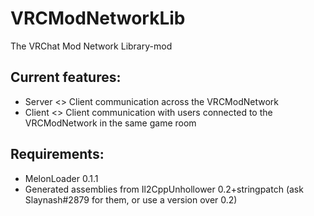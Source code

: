 # VRCModNetworkLib
The VRChat Mod Network Library-mod

Current features:
---
 - Server <> Client communication across the VRCModNetwork
 - Client <> Client communication with users connected to the VRCModNetwork in the same game room

Requirements:
---
 - MelonLoader 0.1.1
 - Generated assemblies from Il2CppUnhollower 0.2+stringpatch (ask Slaynash#2879 for them, or use a version over 0.2)